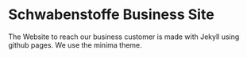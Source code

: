 # Schwabenstoffe Business Site

The Website to reach our business customer is made with Jekyll using github pages. We use the minima theme.
